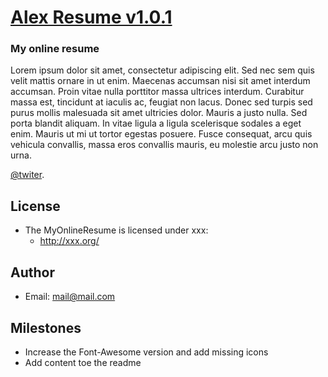 # [Alex Resume v1.0.1](https://mikesteiner.github.io/alex-resume/)
### My online resume

Lorem ipsum dolor sit amet, consectetur adipiscing elit. Sed nec sem quis velit mattis ornare in ut enim. Maecenas accumsan nisi sit amet interdum accumsan. Proin vitae nulla porttitor massa ultrices interdum. Curabitur massa est, tincidunt at iaculis ac, feugiat non lacus. Donec sed turpis sed purus mollis malesuada sit amet ultricies dolor. Mauris a justo nulla. Sed porta blandit aliquam. In vitae ligula a ligula scelerisque sodales a eget enim. Mauris ut mi ut tortor egestas posuere. Fusce consequat, arcu quis vehicula convallis, massa eros convallis mauris, eu molestie arcu justo non urna.

[@twiter](http://twitter.com/).

## License
- The MyOnlineResume is licensed under xxx:
  - http://xxx.org/

## Author
- Email: mail@mail.com

## Milestones
- Increase the Font-Awesome version and add missing icons
- Add content toe the readme

